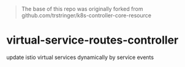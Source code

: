 > The base of this repo was originally forked from github.com/trstringer/k8s-controller-core-resource

# virtual-service-routes-controller
update istio virtual services dynamically by service events 
